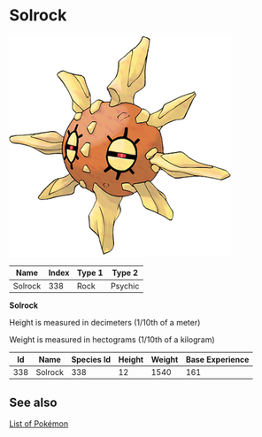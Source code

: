 # Solrock


![Solrock](images/338.png)

| **Name** | **Index** | **Type 1** | **Type 2** |
|----|----|----|----|
| Solrock | 338 | Rock | Psychic  |

**Solrock** 


Height is measured in decimeters (1/10th of a meter)

Weight is measured in hectograms (1/10th of a kilogram)

| **Id** | **Name** | **Species Id** | **Height** | **Weight** | **Base Experience** |
|--------|----------|----------------|------------|------------|---------------------|
| 338 | Solrock | 338 | 12 | 1540 | 161 |


## See also

[List of Pokémon](../pokemon.md)
